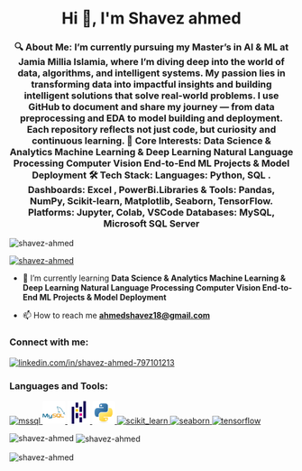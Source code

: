 <h1 align="center">Hi 👋, I'm Shavez ahmed</h1>
<h3 align="center">🔍 About Me: I’m currently pursuing my Master’s in AI & ML at Jamia Millia Islamia, where I’m diving deep into the world of data, algorithms, and intelligent systems. My passion lies in transforming data into impactful insights and building intelligent solutions that solve real-world problems. I use GitHub to document and share my journey — from data preprocessing and EDA to model building and deployment. Each repository reflects not just code, but curiosity and continuous learning. 🧠 Core Interests: Data Science & Analytics Machine Learning & Deep Learning Natural Language Processing Computer Vision End-to-End ML Projects & Model Deployment 🛠️ Tech Stack: Languages: Python, SQL . Dashboards: Excel , PowerBi.Libraries & Tools: Pandas, NumPy, Scikit-learn, Matplotlib, Seaborn, TensorFlow. Platforms: Jupyter, Colab, VSCode Databases: MySQL, Microsoft SQL Server</h3>

<p align="left"> <img src="https://komarev.com/ghpvc/?username=shavez-ahmed&label=Profile%20views&color=0e75b6&style=flat" alt="shavez-ahmed" /> </p>

<p align="left"> <a href="https://github.com/ryo-ma/github-profile-trophy"><img src="https://github-profile-trophy.vercel.app/?username=shavez-ahmed" alt="shavez-ahmed" /></a> </p>

- 🌱 I’m currently learning **Data Science & Analytics Machine Learning & Deep Learning Natural Language Processing Computer Vision End-to-End ML Projects & Model Deployment**

- 📫 How to reach me **ahmedshavez18@gmail.com**

<h3 align="left">Connect with me:</h3>
<p align="left">
<a href="https://linkedin.com/in/linkedin.com/in/shavez-ahmed-797101213" target="blank"><img align="center" src="https://raw.githubusercontent.com/rahuldkjain/github-profile-readme-generator/master/src/images/icons/Social/linked-in-alt.svg" alt="linkedin.com/in/shavez-ahmed-797101213" height="30" width="40" /></a>
</p>

<h3 align="left">Languages and Tools:</h3>
<p align="left"> <a href="https://www.microsoft.com/en-us/sql-server" target="_blank" rel="noreferrer"> <img src="https://www.svgrepo.com/show/303229/microsoft-sql-server-logo.svg" alt="mssql" width="40" height="40"/> </a> <a href="https://www.mysql.com/" target="_blank" rel="noreferrer"> <img src="https://raw.githubusercontent.com/devicons/devicon/master/icons/mysql/mysql-original-wordmark.svg" alt="mysql" width="40" height="40"/> </a> <a href="https://pandas.pydata.org/" target="_blank" rel="noreferrer"> <img src="https://raw.githubusercontent.com/devicons/devicon/2ae2a900d2f041da66e950e4d48052658d850630/icons/pandas/pandas-original.svg" alt="pandas" width="40" height="40"/> </a> <a href="https://www.python.org" target="_blank" rel="noreferrer"> <img src="https://raw.githubusercontent.com/devicons/devicon/master/icons/python/python-original.svg" alt="python" width="40" height="40"/> </a> <a href="https://scikit-learn.org/" target="_blank" rel="noreferrer"> <img src="https://upload.wikimedia.org/wikipedia/commons/0/05/Scikit_learn_logo_small.svg" alt="scikit_learn" width="40" height="40"/> </a> <a href="https://seaborn.pydata.org/" target="_blank" rel="noreferrer"> <img src="https://seaborn.pydata.org/_images/logo-mark-lightbg.svg" alt="seaborn" width="40" height="40"/> </a> <a href="https://www.tensorflow.org" target="_blank" rel="noreferrer"> <img src="https://www.vectorlogo.zone/logos/tensorflow/tensorflow-icon.svg" alt="tensorflow" width="40" height="40"/> </a> </p>

<p><img align="left" src="https://github-readme-stats.vercel.app/api/top-langs?username=shavez-ahmed&show_icons=true&locale=en&layout=compact" alt="shavez-ahmed" /></p>

<p>&nbsp;<img align="center" src="https://github-readme-stats.vercel.app/api?username=shavez-ahmed&show_icons=true&locale=en" alt="shavez-ahmed" /></p>

<p><img align="center" src="https://github-readme-streak-stats.herokuapp.com/?user=shavez-ahmed&" alt="shavez-ahmed" /></p>
